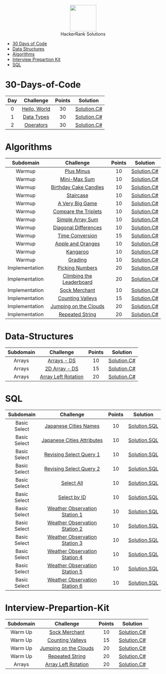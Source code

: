<p align="center">
    <a href="https://www.hackerrank.com/cawhiteCode">
        <img height=85 src="https://d3keuzeb2crhkn.cloudfront.net/hackerrank/assets/styleguide/logo_wordmark-f5c5eb61ab0a154c3ed9eda24d0b9e31.svg">
    </a>
    <br>HackerRank Solutions
</p>

* [30 Days of Code](#30-days-of-code)
* [Data Structures](#data-structures)
* [Algorithms](#Algorithms)
* [Interview Prepartion Kit](#Interview-Prepartion-Kit)
* [SQL](#SQL)

# 30-Days-of-Code

| Day |                                                Challenge                                                | Points |                                                                                   Solution                                                                                  |
|:---:|:-------------------------------------------------------------------------------------------------------:|:------:|:---------------------------------------------------------------------------------------------------------------------------------------------------------------------------:|
|  0  | [Hello, World](https://www.hackerrank.com/challenges/30-hello-world)                                    |   30   | [Solution.C#](https://github.com/cawhitecode/HackerRank/blob/master/30-days-of-code/Day%200%20-%20Hello%20World.cs)                                                                                                                                                             |
|  1  | [Data Types](https://www.hackerrank.com/challenges/30-data-types)                                       |   30   | [Solution.C#](https://github.com/cawhitecode/HackerRank/blob/master/30-days-of-code/Day%201%20-%20Data%20Types.cs)                                                                                                                                                             |
|  2  | [Operators](https://www.hackerrank.com/challenges/30-operators)                                         |   30   | [Solution.C#]()                                                                                                                                                             |


# Algorithms

|        Subdomain        |                                                              Challenge                                                              | Points |     Solution     |
|:-----------------------:|:-----------------------------------------------------------------------------------------------------------------------------------:|:------:|:----------------:|
|          Warmup         | [Plus Minus](https://www.hackerrank.com/challenges/plus-minus)                                                                      |   10   | [Solution.C#](https://github.com/cawhitecode/HackerRank/blob/master/algorithms/Plus-Minus.cs)  |
|          Warmup         | [Mini-Max Sum](https://www.hackerrank.com/challenges/mini-max-sum/problem)                                                          |   10   | [Solution.C#](https://github.com/cawhitecode/HackerRank/blob/master/algorithms/Mini-Max-Sum.cs)  |
|          Warmup         | [Birthday Cake Candles](https://www.hackerrank.com/challenges/birthday-cake-candles/problem)                                        |   10   | [Solution.C#](https://github.com/cawhitecode/HackerRank/blob/master/algorithms/Birthday-Cake.cs)  |
|          Warmup         | [Staircase](https://www.hackerrank.com/challenges/staircase/problem)                                                                |   10   | [Solution.C#](https://github.com/cawhitecode/HackerRank/blob/master/algorithms/Staircase.cs)  |
|          Warmup         | [A Very Big Game](https://www.hackerrank.com/challenges/mini-max-sum/problem)                                                       |   10   | [Solution.C#](https://github.com/cawhitecode/HackerRank/blob/master/algorithms/A-Very-Big-Game.cs)  |
|          Warmup         | [Compare the Triplets](https://www.hackerrank.com/challenges/compare-the-triplets/problem)                                          |   10   | [Solution.C#](https://github.com/cawhitecode/HackerRank/blob/master/algorithms/Compare-the-Triplets.cs)  |
|          Warmup         | [Simple Array Sum](https://www.hackerrank.com/challenges/simple-array-sum/problem)                                                  |   10   | [Solution.C#](https://github.com/cawhitecode/HackerRank/blob/master/algorithms/Simple-Array-Sum.cs)  |
|          Warmup         | [Diagonal Differences](https://www.hackerrank.com/challenges/diagonal-difference/problem)                                           |   10   | [Solution.C#](https://github.com/cawhitecode/HackerRank/blob/master/algorithms/Diagonal-Differences.cs)  |
|          Warmup         | [Time Conversion](https://www.hackerrank.com/challenges/time-conversion/problem)                                                    |   15   | [Solution.C#](https://github.com/cawhitecode/HackerRank/blob/master/algorithms/Time-Conversion.cs)  |
|          Warmup         | [Apple and Oranges](https://www.hackerrank.com/challenges/apple-and-orange/problem)                                                 |   10   | [Solution.C#](https://github.com/cawhitecode/HackerRank/blob/master/algorithms/Apple-and-Oranges.cs)  |
|          Warmup         | [Kangaroo](https://www.hackerrank.com/challenges/kangaroo/problem)                                                                  |   10   | [Solution.C#](https://github.com/cawhitecode/HackerRank/blob/master/algorithms/Kangaroo.cs)  |
|          Warmup         | [Grading](https://www.hackerrank.com/challenges/grading/problem)                                                                    |   10   | [Solution.C#](https://github.com/cawhitecode/HackerRank/blob/master/algorithms/Grading.cs)  |
|      Implementation     | [Picking Numbers](https://www.hackerrank.com/challenges/picking-numbers/problem)                                                    |   20   | [Solution.C#](https://github.com/cawhitecode/HackerRank/blob/master/algorithms/Picking-Numbers.cs)  |
|      Implementation     | [Climbing the Leaderboard](https://www.hackerrank.com/challenges/climbing-the-leaderboard/problem)                                  |   20   | [Solution.C#](https://github.com/cawhitecode/HackerRank/blob/master/algorithms/Climbing-the-Leaderboard.cs)  |
|      Implementation     | [Sock Merchant](https://www.hackerrank.com/challenges/sock-merchant/problem)                                                        |   10   | [Solution.C#](https://github.com/cawhitecode/HackerRank/blob/master/algorithms/Sock-Merchant.cs)    |
|      Implementation     | [Counting Valleys](https://www.hackerrank.com/challenges/counting-valleys/problem)                                                  |   15   | [Solution.C#](https://github.com/cawhitecode/HackerRank/blob/master/algorithms/Counting-Valleys.cs) |
|      Implementation     | [Jumping on the Clouds](https://www.hackerrank.com/challenges/jumping-on-the-clouds/problem)                                        |   20   | [Solution.C#](https://github.com/cawhitecode/HackerRank/blob/master/algorithms/Jumping-On-The-Clouds.cs)    |
|      Implementation     | [Repeated String](https://www.hackerrank.com/challenges/repeated-string/problem)                                                    |   20   | [Solution.C#](https://github.com/cawhitecode/HackerRank/blob/master/algorithms/Repeated-String.cs) |




# Data-Structures

|    Subdomain            |                                                                        Challenge                                                    | Points |     Solution        |
|:-----------------------:|:-----------------------------------------------------------------------------------------------------------------------------------:|:------:|:-------------------:|
|      Arrays             | [Arrays - DS](https://www.hackerrank.com/challenges/arrays-ds)                                                                      |   10   | [Solution.C#]()     |
|      Arrays             | [2D Array - DS](https://www.hackerrank.com/challenges/2d-array)                                                                     |   15   | [Solution.C#]()     |
|      Arrays             | [Array Left Rotation](https://www.hackerrank.com/challenges/array-left-rotation/problem)                                                  |   20   | [Solution.C#](https://github.com/cawhitecode/HackerRank/blob/master/data-structures/Left-Rotation.cs)     |


# SQL

|    Subdomain            |                                                                        Challenge                                                    | Points |     Solution        |
|:-----------------------:|:-----------------------------------------------------------------------------------------------------------------------------------:|:------:|:-------------------:|
|      Basic Select       | [Japanese Cities Names](https://www.hackerrank.com/challenges/japanese-cities-name/problem)                                         |   10   | [Solution.SQL](https://github.com/cawhitecode/HackerRank/blob/master/sql/Basic-Select/Japanese-Cities-Name.sql)    |
|      Basic Select       | [Japanese Cities Attributes](https://www.hackerrank.com/challenges/japanese-cities-attributes/problem)                              |   10   | [Solution.SQL](https://github.com/cawhitecode/HackerRank/blob/master/sql/Basic-Select/Japense-Cities-Attributs.sql)    |
|      Basic Select       | [Revising Select Query 1](https://www.hackerrank.com/revising-the-select-query-1/problem)                                           |   10   | [Solution.SQL](https://github.com/cawhitecode/HackerRank/blob/master/sql/Basic-Select/Revising-Select-Query1.sql)    |
|      Basic Select       | [Revising Select Query 2](https://www.hackerrank.com/challenges/revising-the-select-query-2/problem)                                |   10   | [Solution.SQL](https://github.com/cawhitecode/HackerRank/blob/master/sql/Basic-Select/Revising-Select-Query2.sql)    |
|      Basic Select       | [Select All](https://www.hackerrank.com/challenges/select-all-sql/problem)                                                          |   10   | [Solution.SQL](https://github.com/cawhitecode/HackerRank/blob/master/sql/Basic-Select/Select-All.sql)    |
|      Basic Select       | [Select by ID](https://www.hackerrank.com/challenges/select-by-id/problem)                                                          |   10   | [Solution.SQL](https://github.com/cawhitecode/HackerRank/blob/master/sql/Basic-Select/Select-by-ID.sql)    |
|      Basic Select       | [Weather Observation Station 1](https://www.hackerrank.com/weather-observation-station-1/problem)                                   |   10   | [Solution.SQL](https://github.com/cawhitecode/HackerRank/blob/master/sql/Basic-Select/Weather-Observation-Station1.sql)    |
|      Basic Select       | [Weather Observation Station 2](https://www.hackerrank.com/weather-observation-station-2/problem)                                   |   10   | [Solution.SQL](https://github.com/cawhitecode/HackerRank/blob/master/sql/Basic-Select/)    |
|      Basic Select       | [Weather Observation Station 3](https://www.hackerrank.com/weather-observation-station-3/problem)                                   |   10   | [Solution.SQL](https://github.com/cawhitecode/HackerRank/blob/master/sql/Basic-Select/Weather-Observation-Station3.sql)    |
|      Basic Select       | [Weather Observation Station 4](https://www.hackerrank.com/weather-observation-station-4/problem)                                   |   10   | [Solution.SQL](https://github.com/cawhitecode/HackerRank/blob/master/sql/Basic-Select/Weather-Observation-Station4.sql)    |
|      Basic Select       | [Weather Observation Station 5](https://www.hackerrank.com/weather-observation-station-5/problem)                                   |   10   | [Solution.SQL](https://github.com/cawhitecode/HackerRank/blob/master/sql/Basic-Select/Weather-Observation-Station5.sql)    |
|      Basic Select       | [Weather Observation Station 6](https://www.hackerrank.com/weather-observation-station-6/problem)                                   |   10   | [Solution.SQL](https://github.com/cawhitecode/HackerRank/blob/master/sql/Basic-Select/Weather-Observation-Station6.sql)    |

# Interview-Prepartion-Kit

|    Subdomain            |                                                                        Challenge                                                    | Points |     Solution        |
|:-----------------------:|:-----------------------------------------------------------------------------------------------------------------------------------:|:------:|:-------------------:|
|      Warm Up       | [Sock Merchant](https://www.hackerrank.com/challenges/sock-merchant/problem)                                                             |   10   | [Solution.C#](https://github.com/cawhitecode/HackerRank/blob/master/interview-preparation-kit/Sock-Merchant.cs)    |
|      Warm Up       | [Counting Valleys](https://www.hackerrank.com/challenges/counting-valleys/problem)                                                       |   15   | [Solution.C#](https://github.com/cawhitecode/HackerRank/blob/master/interview-preparation-kit/Counting-Valleys.cs) |
|      Warm Up       | [Jumping on the Clouds](https://www.hackerrank.com/challenges/jumping-on-the-clouds/problem)                                             |   20   | [Solution.C#](https://github.com/cawhitecode/HackerRank/blob/master/interview-preparation-kit/Jumping-On-The-Clouds.cs)    |
|      Warm Up       | [Repeated String](https://www.hackerrank.com/challenges/repeated-string/problem)                                                         |   20   | [Solution.C#](https://github.com/cawhitecode/HackerRank/blob/master/interview-preparation-kit/Repeated-String.cs) |
|       Arrays       | [Array Left Rotation](https://www.hackerrank.com/challenges/ctci-array-left-rotation/problem)                                                |   20   | [Solution.C#](https://github.com/cawhitecode/HackerRank/blob/master/interview-preparation-kit/Array-Left-Rotation.cs) |

